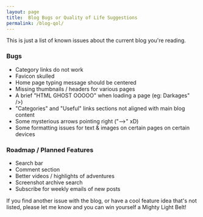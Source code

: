 ```yaml
---
layout: page
title:  Blog Bugs or Quality of Life Suggestions
permalink: /blog-qol/
---
```


This is just a list of known issues about the current blog you're reading.

### Bugs
- Category links do not work
- Favicon skulled
- Home page typing message should be centered
- Missing thumbnails / headers for various pages
- A brief "HTML GHOST OOOOO" when loading a page (eg: Darkages" />)
- "Categories" and "Useful" links sections not aligned with main blog content
- Some mysterious arrows pointing right ("-->" xD)
- Some formatting issues for text & images on certain pages on certain devices


### Roadmap / Planned Features
- Search bar
- Comment section
- Better videos / highlights of adventures
- Screenshot archive search
- Subscribe for weekly emails of new posts


If you find another issue with the blog, or have a cool feature idea that's not listed, please let me know and you can win yourself a Mighty Light Belt!
